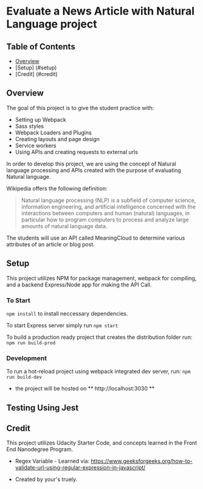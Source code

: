 # Evaluate a News Article with Natural Language project

## Table of Contents

* [Overview](#overview)
* [Setup] (#setup)
* [Credit] (#credit)

## Overview

The goal of this project is to give the student practice with:
- Setting up Webpack
- Sass styles
- Webpack Loaders and Plugins
- Creating layouts and page design
- Service workers
- Using APIs and creating requests to external urls

In order to develop this project, we are using the concept of Natural language processing and APIs created with the purpose of evaluating Natural language. 

Wikipedia offers the following definition: 

> Natural language processing (NLP) is a subfield of computer science, information engineering, and artificial intelligence concerned with the interactions between computers and human (natural) languages, in particular how to program computers to process and analyze large amounts of natural language data.

The students will use an API called MeaningCloud to determine various attributes of an article or blog post.


## Setup

This project utilizes NPM for package management, webpack for compiling,  and a backend Express/Node app for making the API Call. 

### To Start
`npm install` to install neccessary dependencies. 

To start Express server simply run 
`npm start`

To build a production ready project that creates the distribution folder run:
`npm run build-prod`


### Development

To run a hot-reload project using webpack integrated dev server, run:
`npm run build-dev`

- the project will be hosted on ** http://localhost:3030 **

## Testing Using Jest


## Credit

This project utilizes Udacity Starter Code, and concepts learned in the Front End Nanodegree Program. 

- Regex Variable - Learned via: https://www.geeksforgeeks.org/how-to-validate-url-using-regular-expression-in-javascript/





- Created by your's truely. 




